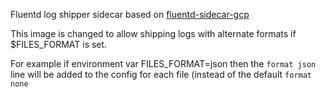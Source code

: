 Fluentd log shipper sidecar based on [fluentd-sidecar-gcp](https://github.com/kubernetes/contrib/blob/master/logging/fluentd-sidecar-gcp)

This image is changed to allow shipping logs with alternate formats
if $FILES_FORMAT is set. 

For example if environment var FILES_FORMAT=json then the `format json` line will be added to the config for each file (instead of the default `format none`
